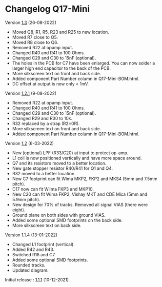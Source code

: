 # Changelog Q17-Mini

Version [1.3](https://github.com/stefaweb/Q17-a-QUAD405-audiophile-approach/tree/8caf9e90742d23102cca4e3eea3342eca072945a) (26-08-2022)

- Moved Q8, R1, R5, R23 and R25 to new location.
- Moved R7 close to Q5.
- Moved R8 close to Q6.
- Removed R22 at opamp input.
- Changed R40 and R41 to 100 Ohms.
- Changed C29 and C30 to 15nF (optional).
- The holes in the PCB for C7 have been enlarged. You can now solder a larger high end capacitor to the back of the PCB.
- More silkscreen text on front and back side.
- Added component Part Number column in Q17-Mini-BOM.html.
- DC offset at output is now only < 1mV.

Version [1.2.1](https://github.com/stefaweb/Q17-a-QUAD405-audiophile-approach/commit/6671ab5b4a45497aaad0a56b8615fdbb069a5a3f) (9-08-2022)

- Removed R22 at opamp input.
- Changed R40 and R41 to 100 Ohms.
- Changed C29 and C30 to 15nF (optional).
- Changed R29 and R30 to 10k.
- R32 replaced by a strap (R2=0R).
- More silkscreen text on front and back side.
- Added component Part Number column in Q17-Mini-BOM.html.

Version [1.2](https://github.com/stefaweb/Q17-a-QUAD405-audiophile-approach/tree/8caf9e90742d23102cca4e3eea3342eca072945a) (6-03-2022)

- New (optional) LPF (R33/C20) at input to protect op-amp.
- L1 coil is now positioned vertically and have more space around.
- Q7 and its resistors moved to a better location.
- New gate stopper resistor R40/R41 for Q1 and Q4.
- R32 moved to a better location.
- New C7 footprint can fit Wima MKP2, FKP2 and MKS4 (5mm and 7.5mm pitch).
- C17 now can fit Wilma FKP3 and MKP10.
- New C20 can fit Wima FKP2, Vishay MKT and CDE Mica (5mm and 5.9mm pitch).
- New design for 70% of tracks. Removed all signal VIAS (there were eight).
- Ground plane on both sides with ground VIAS.
- Added some optional SMD footprints on the back side.
- More silkscreen text on back side.

Version [1.1.4](https://github.com/stefaweb/Q17-a-QUAD405-audiophile-approach/tree/5d390576078fdaf95bd449d5fe2e2c45a9edb5e6) (13-01-2022)

- Changed L1 footprint (vertical).
- Added R42 and R43.
- Switched R18 and C7.
- Added some optional SMD footprints.
- Rounded tracks.
- Updated diagram.

Initial release : [1.1.1](https://github.com/stefaweb/Q17-a-QUAD405-audiophile-approach/tree/8860557ad7c0319b1982263380b270c39a1ce374) (10-12-2021)
